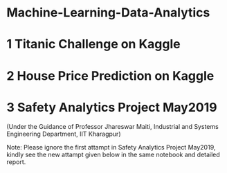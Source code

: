 # Machine-Learning-Data-Analytics
# 1 Titanic Challenge on Kaggle
# 2 House Price Prediction on Kaggle
# 3 Safety Analytics Project May2019
  (Under the Guidance of Professor Jhareswar Maiti, Industrial and Systems Engineering Department, IIT Kharagpur)
  
Note: Please ignore the first attampt in Safety Analytics Project May2019, kindly see the new attampt given below in the same notebook and detailed report. 
    
